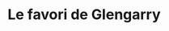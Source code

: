 ---
title: "Le favori de Glengarry"
description: "Jambon, steak, pepperoni, bacon, champignons et oignons sautés et sauce à l'ail"
price_s: "9"
price_l: "11"
price_lg: ""
weight: "1"
hidden: true
---